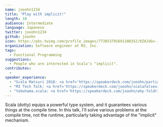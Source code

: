 ```yaml
---
name: jooohn1234
title: "Play with implicit!"
length: 10
audience: Intermediate
language: Japanese
twitter: jooohn1234
github: jooohn
icon: https://pbs.twimg.com/profile_images/773853791691108352/0ZAJdGv-_400x400.jpg
organization: Software engineer at M3, Inc.
tags:
  - Functional Programming
suggestions:
  - People who are interested in Scala's "implicit".
contributes:
  - 
speaker_experience:
  - "Scala Matsuri 2018: <a href='https://speakerdeck.com/jooohn/partially-applied-functional-programming-in-scala'>https://speakerdeck.com/jooohn/partially-applied-functional-programming-in-scala</a>"
  - "M3 Tech Talk: <a href='https://speakerdeck.com/jooohn/scalafalsexing-kurasuwowan-quan-nili-jie-suru'>https://speakerdeck.com/jooohn/scalafalsexing-kurasuwowan-quan-nili-jie-suru</a>"
  - "Yokohama.scala: <a href='https://speakerdeck.com/jooohn/why-foldright-is-beautiful'>https://speakerdeck.com/jooohn/why-foldright-is-beautiful</a>"
---
```

Scala (dotty) equips a powerful type system, and it guarantees various things at the compile time. In this talk, I'll solve various problems at the compile time, not the runtime, particularly taking advantage of the "implicit" mechanism.
